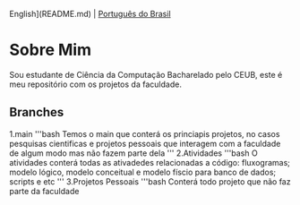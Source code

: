English](README.md) | [Português do Brasil](README.pt-br.md)

# Sobre Mim

Sou estudante de Ciência da Computação Bacharelado pelo CEUB, este é meu repositório com os projetos da faculdade.

## Branches
1.main
'''bash
Temos o main que conterá os princiapis projetos, no casos pesquisas cientificas e projetos pessoais que interagem com a faculdade de algum modo mas não fazem parte dela
'''
2.Atividades
'''bash
O atividades conterá todas as ativadedes relacionadas a código: fluxogramas; modelo lógico, modelo conceitual e modelo físcio para banco de dados; scripts e etc
'''
3.Projetos Pessoais
'''bash
Conterá todo projeto que não faz parte da faculdade
